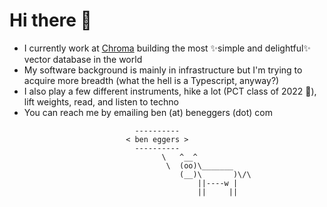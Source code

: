 # Hi there 👋

* I currently work at [Chroma](https://www.trychroma.com/) building the most ✨simple and delightful✨ vector database in the world
* My software background is mainly in infrastructure but I'm trying to acquire more breadth (what the hell is a Typescript, anyway?)
* I also play a few different instruments, hike a lot (PCT class of 2022 🌱), lift weights, read, and listen to techno
* You can reach me by emailing ben (at) beneggers (dot) com

```                                      
                            ---------- 
                          < ben eggers >
                            ---------- 
                                  \   ^__^
                                   \  (oo)\_______
                                      (__)\       )\/\
                                          ||----w |
                                          ||     ||
```
